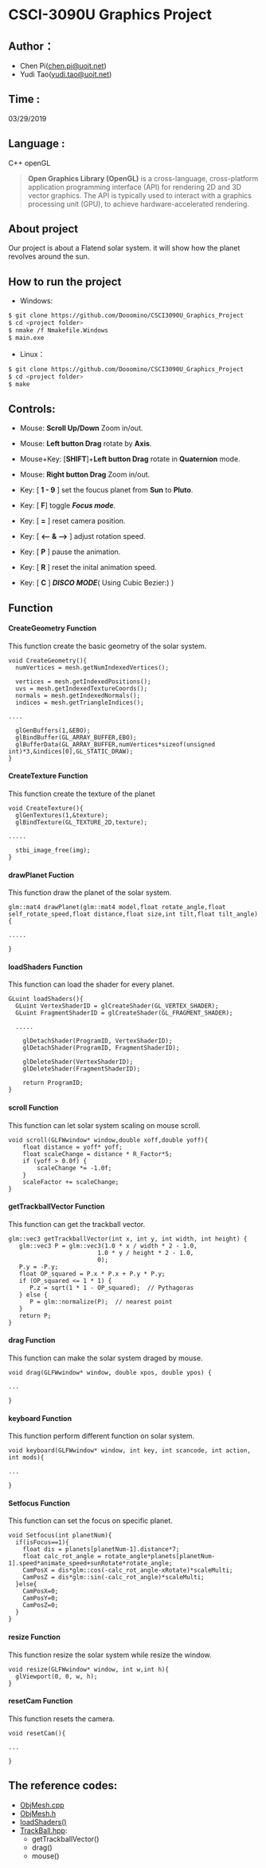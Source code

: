 # CSCI-3090U Graphics Project
## Author：
- Chen Pi(chen.pi@uoit.net)
- Yudi Tao(yudi.tao@uoit.net)

## Time :
03/29/2019

## Language :
C++ openGL
> **Open Graphics Library (OpenGL)** is a cross-language, cross-platform application programming interface (API) for rendering 2D and 3D vector graphics. The API is typically used to interact with a graphics processing unit (GPU), to achieve hardware-accelerated rendering.

## About project
Our project is about a Flatend solar system. it will show how the planet revolves around the sun.

## How to run the project
- Windows:
```sh
$ git clone https://github.com/Dooomino/CSCI3090U_Graphics_Project
$ cd <project folder>
$ nmake /f Nmakefile.Windows
$ main.exe
```
- Linux：
```sh
$ git clone https://github.com/Dooomino/CSCI3090U_Graphics_Project
$ cd <project folder>
$ make
```
## Controls:

- Mouse: **Scroll Up/Down** Zoom in/out.
- Mouse: **Left button Drag** rotate by **Axis**.
- Mouse+Key: [**SHIFT**]+**Left button Drag** rotate in **Quaternion** mode.
- Mouse: **Right button Drag** Zoom in/out.

- Key: [ **1 - 9** ] set the foucus planet from **Sun** to **Pluto**.
- Key: [ **F**] toggle ***Focus mode***. 
- Key: [ **=** ] reset camera position.
- Key: [ **⟵ & ⟶** ] adjust rotation speed.
- Key: [ **P** ] pause the animation.
- Key: [ **R** ] reset the inital animation speed.
- Key: [ **C** ] ***DISCO MODE***( Using Cubic Bezier:) )

## Function
#### CreateGeometry Function
This function create the basic geometry of the solar system. 


```
void CreateGeometry(){
  numVertices = mesh.getNumIndexedVertices();

  vertices = mesh.getIndexedPositions();
  uvs = mesh.getIndexedTextureCoords();
  normals = mesh.getIndexedNormals();
  indices = mesh.getTriangleIndices();

....

  glGenBuffers(1,&EBO);
  glBindBuffer(GL_ARRAY_BUFFER,EBO);
  glBufferData(GL_ARRAY_BUFFER,numVertices*sizeof(unsigned int)*3,&indices[0],GL_STATIC_DRAW);
}
```

#### CreateTexture Function
This function create the texture of the planet
```
void CreateTexture(){
  glGenTextures(1,&texture);
  glBindTexture(GL_TEXTURE_2D,texture);

.....

  stbi_image_free(img);
}
```

#### drawPlanet Fuction
This function draw the planet of the solar system.
```
glm::mat4 drawPlanet(glm::mat4 model,float rotate_angle,float self_rotate_speed,float distance,float size,int tilt,float tilt_angle){

.....

}
````

#### loadShaders Function
This function can load the shader for every planet.
```
GLuint loadShaders(){
  GLuint VertexShaderID = glCreateShader(GL_VERTEX_SHADER);
  GLuint FragmentShaderID = glCreateShader(GL_FRAGMENT_SHADER);
  
  .....
  
    glDetachShader(ProgramID, VertexShaderID);
	glDetachShader(ProgramID, FragmentShaderID);

	glDeleteShader(VertexShaderID);
	glDeleteShader(FragmentShaderID);

	return ProgramID;
} 
```

#### scroll Function
This function can let solar system scaling on mouse scroll.
```
void scroll(GLFWwindow* window,double xoff,double yoff){
    float distance = yoff* yoff;
    float scaleChange = distance * R_Factor*5;
    if (yoff > 0.0f) {
        scaleChange *= -1.0f;
    }
    scaleFactor += scaleChange;
}
```

#### getTrackballVector Function
This function can get the trackball vector.
```
glm::vec3 getTrackballVector(int x, int y, int width, int height) {
   glm::vec3 P = glm::vec3(1.0 * x / width * 2 - 1.0,
   	                     1.0 * y / height * 2 - 1.0,
   	                     0);
   P.y = -P.y;
   float OP_squared = P.x * P.x + P.y * P.y;
   if (OP_squared <= 1 * 1) {
      P.z = sqrt(1 * 1 - OP_squared);  // Pythagoras
   } else {
      P = glm::normalize(P);  // nearest point
   }
   return P;
}
```

#### drag Function
This function can make the solar system draged by mouse.
```
void drag(GLFWwindow* window, double xpos, double ypos) {

...

}
```

#### keyboard Function
This function perform different function on solar system.
```
void keyboard(GLFWwindow* window, int key, int scancode, int action, int mods){

...

}
```

#### Setfocus Function
This function can set the focus on specific planet.
```
void Setfocus(int planetNum){
  if(isFocus==1){
    float dis = planets[planetNum-1].distance*7;
    float calc_rot_angle = rotate_angle*planets[planetNum-1].speed*animate_speed+sunRotate*rotate_angle;
    CamPosX = dis*glm::cos(-calc_rot_angle-xRotate)*scaleMulti;
    CamPosZ = dis*glm::sin(-calc_rot_angle)*scaleMulti;
  }else{
    CamPosX=0;
    CamPosY=0;
    CamPosZ=0;
  }
}
````

#### resize Function
This function resize the solar system while resize the window.
```
void resize(GLFWwindow* window, int w,int h){
  glViewport(0, 0, w, h);
}
```

#### resetCam Function
This function resets the camera.
```
void resetCam(){

...

}
```

## The reference codes:
- [ObjMesh.cpp](https://github.com/randyfortier/CSCI3090U_Examples/blob/master/04a_ParametricPrimitives_Sphere/ObjMesh.cpp)
- [ObjMesh.h](https://github.com/randyfortier/CSCI3090U_Examples/blob/master/04a_ParametricPrimitives_Sphere/ObjMesh.h)
- [loadShaders()](https://github.com/randyfortier/CSCI3090U_Examples/blob/master/04a_ParametricPrimitives_Sphere/ShaderProgram.cpp)
- [TrackBall.hpp](https://github.com/randyfortier/CSCI3090U_Examples/blob/master/04a_ParametricPrimitives_Sphere/ObjMesh.cpp):
	- getTrackballVector()
	- drag()
 	- mouse()
